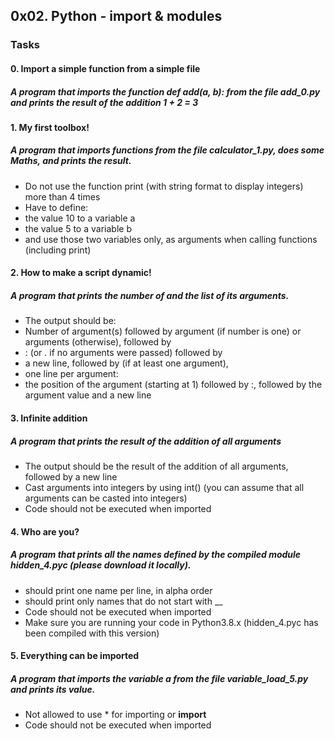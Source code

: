 ## 0x02. Python - import & modules

### Tasks

#### 0. Import a simple function from a simple file

##### A program that imports the function def add(a, b): from the file add_0.py and prints the result of the addition 1 + 2 = 3

#### 1. My first toolbox!

##### A program that imports functions from the file calculator_1.py, does some Maths, and prints the result.

* Do not use the function print (with string format to display integers) more than 4 times
* Have to define:
* the value 10 to a variable a
* the value 5 to a variable b
* and use those two variables only, as arguments when calling functions (including print)

#### 2. How to make a script dynamic!

##### A program that prints the number of and the list of its arguments.

* The output should be:
* Number of argument(s) followed by argument (if number is one) or arguments (otherwise), followed by
* : (or . if no arguments were passed) followed by
* a new line, followed by (if at least one argument),
* one line per argument:
* the position of the argument (starting at 1) followed by :, followed by the argument value and a new line

#### 3. Infinite addition

##### A program that prints the result of the addition of all arguments

* The output should be the result of the addition of all arguments, followed by a new line
* Cast arguments into integers by using int() (you can assume that all arguments can be casted into integers)
* Code should not be executed when imported

#### 4. Who are you?

##### A program that prints all the names defined by the compiled module hidden_4.pyc (please download it locally).

* should print one name per line, in alpha order
* should print only names that do not start with __
* Code should not be executed when imported
* Make sure you are running your code in Python3.8.x (hidden_4.pyc has been compiled with this version)

#### 5. Everything can be imported

##### A program that imports the variable a from the file variable_load_5.py and prints its value.

* Not allowed to use * for importing or __import__
* Code should not be executed when imported
